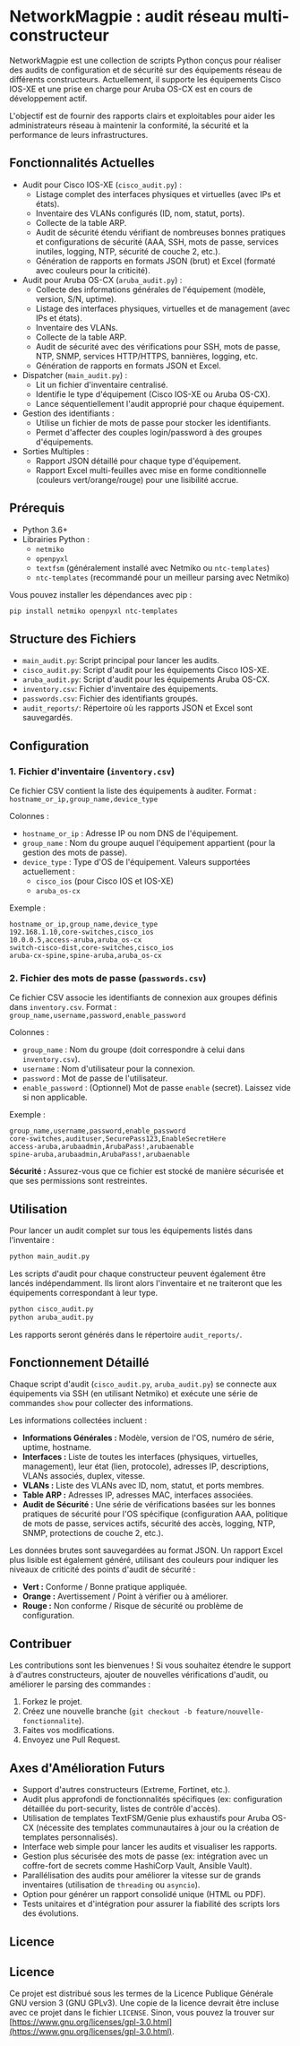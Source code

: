 # NetworkMagpie : audit réseau multi-constructeur

NetworkMagpie est une collection de scripts Python conçus pour réaliser des audits de configuration et de sécurité sur des équipements réseau de différents constructeurs. Actuellement, il supporte les équipements Cisco IOS-XE et une prise en charge pour Aruba OS-CX est en cours de développement actif.

L'objectif est de fournir des rapports clairs et exploitables pour aider les administrateurs réseau à maintenir la conformité, la sécurité et la performance de leurs infrastructures.

## Fonctionnalités Actuelles

* Audit pour Cisco IOS-XE (`cisco_audit.py`) :
    - Listage complet des interfaces physiques et virtuelles (avec IPs et états).
    - Inventaire des VLANs configurés (ID, nom, statut, ports).
    - Collecte de la table ARP.
    - Audit de sécurité étendu vérifiant de nombreuses bonnes pratiques et configurations de sécurité (AAA, SSH, mots de passe, services inutiles, logging, NTP, sécurité de couche 2, etc.).
    - Génération de rapports en formats JSON (brut) et Excel (formaté avec couleurs pour la criticité).
* Audit pour Aruba OS-CX (`aruba_audit.py`) :
    - Collecte des informations générales de l'équipement (modèle, version, S/N, uptime).
    - Listage des interfaces physiques, virtuelles et de management (avec IPs et états).
    - Inventaire des VLANs.
    - Collecte de la table ARP.
    - Audit de sécurité avec des vérifications pour SSH, mots de passe, NTP, SNMP, services HTTP/HTTPS, bannières, logging, etc.
    - Génération de rapports en formats JSON et Excel.
* Dispatcher (`main_audit.py`) :
    - Lit un fichier d'inventaire centralisé.
    - Identifie le type d'équipement (Cisco IOS-XE ou Aruba OS-CX).
    - Lance séquentiellement l'audit approprié pour chaque équipement.
* Gestion des identifiants :
    - Utilise un fichier de mots de passe pour stocker les identifiants.
    - Permet d'affecter des couples login/password à des groupes d'équipements.
* Sorties Multiples :
    - Rapport JSON détaillé pour chaque type d'équipement.
    - Rapport Excel multi-feuilles avec mise en forme conditionnelle (couleurs vert/orange/rouge) pour une lisibilité accrue.

## Prérequis

* Python 3.6+
* Librairies Python :
    - `netmiko`
    - `openpyxl`
    - `textfsm` (généralement installé avec Netmiko ou `ntc-templates`)
    - `ntc-templates` (recommandé pour un meilleur parsing avec Netmiko)

Vous pouvez installer les dépendances avec pip :
```bash
pip install netmiko openpyxl ntc-templates
```

## Structure des Fichiers

* `main_audit.py`: Script principal pour lancer les audits.
* `cisco_audit.py`: Script d'audit pour les équipements Cisco IOS-XE.
* `aruba_audit.py`: Script d'audit pour les équipements Aruba OS-CX.
* `inventory.csv`: Fichier d'inventaire des équipements.
* `passwords.csv`: Fichier des identifiants groupés.
* `audit_reports/`: Répertoire où les rapports JSON et Excel sont sauvegardés.

## Configuration

### 1. Fichier d'inventaire (`inventory.csv`)

Ce fichier CSV contient la liste des équipements à auditer.
Format : `hostname_or_ip,group_name,device_type`

Colonnes :
* `hostname_or_ip` : Adresse IP ou nom DNS de l'équipement.
* `group_name` : Nom du groupe auquel l'équipement appartient (pour la gestion des mots de passe).
* `device_type` : Type d'OS de l'équipement. Valeurs supportées actuellement :
    - `cisco_ios` (pour Cisco IOS et IOS-XE)
    - `aruba_os-cx`

Exemple :
```csv
hostname_or_ip,group_name,device_type
192.168.1.10,core-switches,cisco_ios
10.0.0.5,access-aruba,aruba_os-cx
switch-cisco-dist,core-switches,cisco_ios
aruba-cx-spine,spine-aruba,aruba_os-cx
```

### 2. Fichier des mots de passe (`passwords.csv`)

Ce fichier CSV associe les identifiants de connexion aux groupes définis dans `inventory.csv`.
Format : `group_name,username,password,enable_password`

Colonnes :
* `group_name` : Nom du groupe (doit correspondre à celui dans `inventory.csv`).
* `username` : Nom d'utilisateur pour la connexion.
* `password` : Mot de passe de l'utilisateur.
* `enable_password` : (Optionnel) Mot de passe `enable` (secret). Laissez vide si non applicable.

Exemple :
```csv
group_name,username,password,enable_password
core-switches,audituser,SecurePass123,EnableSecretHere
access-aruba,arubaadmin,ArubaPass!,arubaenable
spine-aruba,arubaadmin,ArubaPass!,arubaenable
```
**Sécurité :** Assurez-vous que ce fichier est stocké de manière sécurisée et que ses permissions sont restreintes.

## Utilisation

Pour lancer un audit complet sur tous les équipements listés dans l'inventaire :
```bash
python main_audit.py
```

Les scripts d'audit pour chaque constructeur peuvent également être lancés indépendamment. Ils liront alors l'inventaire et ne traiteront que les équipements correspondant à leur type.
```bash
python cisco_audit.py
python aruba_audit.py
```

Les rapports seront générés dans le répertoire `audit_reports/`.

## Fonctionnement Détaillé

Chaque script d'audit (`cisco_audit.py`, `aruba_audit.py`) se connecte aux équipements via SSH (en utilisant Netmiko) et exécute une série de commandes `show` pour collecter des informations.

Les informations collectées incluent :
* **Informations Générales :** Modèle, version de l'OS, numéro de série, uptime, hostname.
* **Interfaces :** Liste de toutes les interfaces (physiques, virtuelles, management), leur état (lien, protocole), adresses IP, descriptions, VLANs associés, duplex, vitesse.
* **VLANs :** Liste des VLANs avec ID, nom, statut, et ports membres.
* **Table ARP :** Adresses IP, adresses MAC, interfaces associées.
* **Audit de Sécurité :** Une série de vérifications basées sur les bonnes pratiques de sécurité pour l'OS spécifique (configuration AAA, politique de mots de passe, services actifs, sécurité des accès, logging, NTP, SNMP, protections de couche 2, etc.).

Les données brutes sont sauvegardées au format JSON. Un rapport Excel plus lisible est également généré, utilisant des couleurs pour indiquer les niveaux de criticité des points d'audit de sécurité :
* **Vert :** Conforme / Bonne pratique appliquée.
* **Orange :** Avertissement / Point à vérifier ou à améliorer.
* **Rouge :** Non conforme / Risque de sécurité ou problème de configuration.

## Contribuer

Les contributions sont les bienvenues ! Si vous souhaitez étendre le support à d'autres constructeurs, ajouter de nouvelles vérifications d'audit, ou améliorer le parsing des commandes :

1.  Forkez le projet.
2.  Créez une nouvelle branche (`git checkout -b feature/nouvelle-fonctionnalite`).
3.  Faites vos modifications.
4.  Envoyez une Pull Request.

## Axes d'Amélioration Futurs

* Support d'autres constructeurs (Extreme, Fortinet, etc.).
* Audit plus approfondi de fonctionnalités spécifiques (ex: configuration détaillée du port-security, listes de contrôle d'accès).
* Utilisation de templates TextFSM/Genie plus exhaustifs pour Aruba OS-CX (nécessite des templates communautaires à jour ou la création de templates personnalisés).
* Interface web simple pour lancer les audits et visualiser les rapports.
* Gestion plus sécurisée des mots de passe (ex: intégration avec un coffre-fort de secrets comme HashiCorp Vault, Ansible Vault).
* Parallélisation des audits pour améliorer la vitesse sur de grands inventaires (utilisation de `threading` ou `asyncio`).
* Option pour générer un rapport consolidé unique (HTML ou PDF).
* Tests unitaires et d'intégration pour assurer la fiabilité des scripts lors des évolutions.

## Licence

## Licence

Ce projet est distribué sous les termes de la Licence Publique Générale GNU version 3 (GNU GPLv3).
Une copie de la licence devrait être incluse avec ce projet dans le fichier `LICENSE`.
Sinon, vous pouvez la trouver sur [https://www.gnu.org/licenses/gpl-3.0.html](https://www.gnu.org/licenses/gpl-3.0.html).
